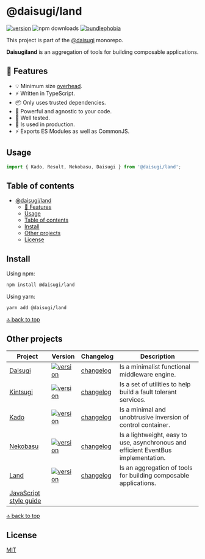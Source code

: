 # @daisugi/land

[![version](https://img.shields.io/npm/v/@daisugi/nekobasu.svg)](https://www.npmjs.com/package/@daisugi/nekobasu)
![npm downloads](https://img.shields.io/npm/dm/@daisugi/nekobasu)
[![bundlephobia](https://badgen.net/bundlephobia/minzip/@daisugi/nekobasu)](https://bundlephobia.com/result?p=@daisugi/nekobasu)

This project is part of the [@daisugi](https://github.com/daisugiland/daisugi) monorepo.

**Daisugiland** is an aggregation of tools for building composable applications.

## 🌟 Features

- 💡 Minimum size [overhead](https://bundlephobia.com/result?p=@daisugi/nekobasu).
- ⚡️ Written in TypeScript.
- 📦 Only uses trusted dependencies.
- 🔨 Powerful and agnostic to your code.
- 🧪 Well tested.
- 🤝 Is used in production.
- ⚡️ Exports ES Modules as well as CommonJS.

## Usage

```js
import { Kado, Result, Nekobasu, Daisugi } from '@daisugi/land';
```

## Table of contents

- [@daisugi/land](#daisugiland)
  - [🌟 Features](#-features)
  - [Usage](#usage)
  - [Table of contents](#table-of-contents)
  - [Install](#install)
  - [Other projects](#other-projects)
  - [License](#license)

## Install

Using npm:

```sh
npm install @daisugi/land
```

Using yarn:

```sh
yarn add @daisugi/land
```

[:top: back to top](#table-of-contents)

## Other projects

| Project                                                                         | Version                                                                                                           | Changelog                             | Description                                                                        |
| ------------------------------------------------------------------------------- | ----------------------------------------------------------------------------------------------------------------- | ------------------------------------- | ---------------------------------------------------------------------------------- |
| [Daisugi](../daisugi)                                                           | [![version](https://img.shields.io/npm/v/@daisugi/daisugi.svg)](https://www.npmjs.com/package/@daisugi/daisugi)   | [changelog](../daisugi/CHANGELOG.md)  | Is a minimalist functional middleware engine.                                      |
| [Kintsugi](../kintsugi)                                                         | [![version](https://img.shields.io/npm/v/@daisugi/kintsugi.svg)](https://www.npmjs.com/package/@daisugi/kintsugi) | [changelog](../kintsugi/CHANGELOG.md) | Is a set of utilities to help build a fault tolerant services.                     |
| [Kado](../kado)                                                                 | [![version](https://img.shields.io/npm/v/@daisugi/kado.svg)](https://www.npmjs.com/package/@daisugi/kado)         | [changelog](../kado/CHANGELOG.md)     | Is a minimal and unobtrusive inversion of control container.                       |
| [Nekobasu](../nekobasu)                                                         | [![version](https://img.shields.io/npm/v/@daisugi/nekobasu.svg)](https://www.npmjs.com/package/@daisugi/nekobasu) | [changelog](../nekobasu/CHANGELOG.md) | Is a lightweight, easy to use, asynchronous and efficient EventBus implementation. |
| [Land](../land)                                                                 | [![version](https://img.shields.io/npm/v/@daisugi/land.svg)](https://www.npmjs.com/package/@daisugi/land)         | [changelog](../land/CHANGELOG.md)     | Is an aggregation of tools for building composable applications.                   |
| [JavaScript style guide](https://github.com/daisugiland/javascript-style-guide) |                                                                                                                   |                                       |                                                                                    |

[:top: back to top](#table-of-contents)

## License

[MIT](../../LICENSE)
